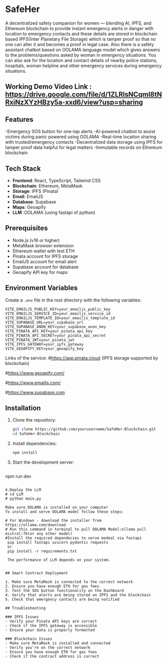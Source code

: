 # SafeHer
A decentralized safety companion for women — blending AI, IPFS, and Ethereum blockchain to provide instant emergency alerts in danger with location to emergency contacts and these details are stored in blockchain based IPFS(Inter Planetary File Storage) which is tamper proof so that no one can alter it and becomes a proof in legal case.
Also there is a safety assistant chatbot based on OOLAMA language model which gives answers to the problems/questions asked by woman in emergency situations.
You can also ask for the location and contact details of nearby police stations, hospitals, woman helpline and other emergency services during emergency situations.

## Working Demo Video Link : https://drive.google.com/file/d/1ZLRlsNCqmI8tNRxiNzXYzHBzy5a-xxd6/view?usp=sharing

## Features
-Emergency SOS button for one-tap alerts
-AI-powered chatbot to assist victims during panic powered using OOLAMA
-Real-time location sharing with trusted/emergency contacts
-Decentralized data storage using IPFS for tamper proof data helpful for legal matters
-Immutable records on Ethereum blockchain


## Tech Stack
- **Frontend**: React, TypeScript, Tailwind CSS
- **Blockchain**: Ethereum, MetaMask
- **Storage**: IPFS (Pinata)
- **Email**: EmailJS
- **Database**: Supabase
- **Maps**: Geoapify
- **LLM** :OOLAMA (using fastapi of python)


## Prerequisites
- Node.js (v16 or higher)
- MetaMask browser extension
- Ethereum wallet with test ETH
- Pinata account for IPFS storage
- EmailJS account for email alert
- Supabase account for database
- Geoapify API key for maps


## Environment Variables
Create a `.env` file in the root directory with the following variables:

```
VITE_EMAILJS_PUBLIC_KEY=your_emailjs_public_key
VITE_EMAILJS_SERVICE_ID=your_emailjs_service_id
VITE_EMAILJS_TEMPLATE_ID=your_emailjs_template_id
VITE_SUPABASE_URL=your_supabase_url
VITE_SUPABASE_ANON_KEY=your_supabase_anon_key
VITE_PINATA_API_KEY=your_pinata_api_key
VITE_PINATA_API_SECRET=your_pinata_api_secret
VITE_PINATA_JWT=your_pinata_jwt
VITE_IPFS_GATEWAY=your_ipfs_gateway
VITE_GEOAPIFY_KEY=your_geoapify_key
```
Links of the service:
#https://app.pinata.cloud (IPFS storage supported by blockchain) 

#https://www.geoapify.com/

#https://www.emailjs.com/

#https://www.supabase.com




## Installation

1. Clone the repository:
   ```bash
   git clone https://github.com/yourusername/SafeHer-Blockchain.git
   cd SafeHer-Blockchain
   ```

2. Install dependencies:
   ```bash
   npm install
   ```

3. Start the development server:
   ```bash
npm run dev
```

4.Deploy the LLM
# cd LLM
# python main.py

Make sure OOLAMA is installed on your computer
To install and serve OOLAMA model follow these steps:

# For Windows - download the installer from https://ollama.com/download
# Run this command in terminal to pull OOLAMA Model:ollama pull mistral:7b(or any other model)
#Install the required dependecies to serve modeal via fastapi
 pip install fastapi uvicorn pydantic requests
 or 
 pip install -r requirements.txt

 The performance of LLM depends on your system.


## Smart Contract Deployment

1. Make sure MetaMask is connected to the correct network
2. Ensure you have enough ETH for gas fees
3. Test the SOS button functionality on the Dashboard
4. Verify that alerts are being stored on IPFS and the blockchain
5. Check that emergency contacts are being notified

## Troubleshooting

### IPFS Issues
- Verify your Pinata API keys are correct
- Check if the IPFS gateway is accessible
- Ensure your data is properly formatted

### Blockchain Issues
- Make sure MetaMask is installed and connected
- Verify you're on the correct network
- Ensure you have enough ETH for gas fees
- Check if the contract address is correct
